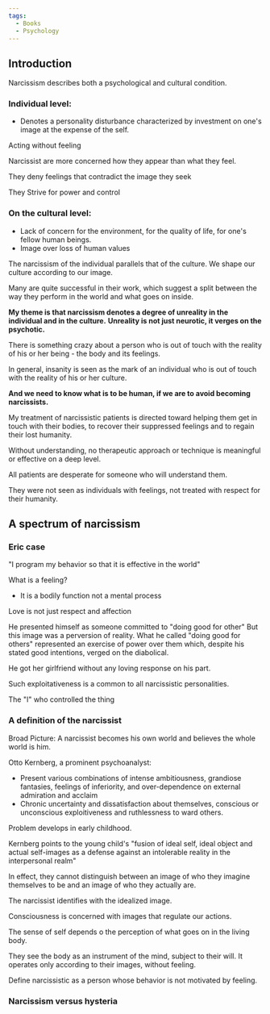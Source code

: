 ```yaml
---
tags:
  - Books
  - Psychology
---
```

## Introduction

Narcissism describes both a psychological and cultural condition.

### Individual level:

- Denotes a personality disturbance characterized by investment on one's image at the expense of the self.

Acting without feeling

Narcissist are more concerned how they appear than what they feel.

They deny feelings that contradict the image they seek

They Strive for power and control

### On the cultural level:

- Lack of concern for the environment, for the quality of life, for one's fellow human beings.
- Image over loss of human values

The narcissism of the individual parallels that of the culture. We shape our culture according to our image.

Many are quite successful in their work, which suggest a split between the way they perform in the world and what goes on inside.

**My theme is that narcissism denotes a degree of unreality in the individual and in the culture.**
**Unreality is not just neurotic, it verges on the psychotic.**

There is something crazy about a person who is out of touch with the reality of his or her being - the body and its feelings.

In general, insanity is seen as the mark of an individual who is out of touch  with the reality of his or her culture.

**And we need to know what is to be human, if we are to avoid becoming narcissists.**

My treatment of narcissistic patients is directed toward helping them get in touch with their bodies, to recover their suppressed feelings and to regain their lost humanity.

Without understanding, no therapeutic approach or technique is meaningful or effective on a deep level.

All patients are desperate for someone who will understand them.

They were not seen as individuals with feelings, not treated with respect for their humanity.
## A spectrum of narcissism

### Eric case

"I program my behavior so that it is effective in the world"

What is a feeling?
- It is a bodily function not a mental process

Love is not just respect and affection

He presented himself as someone committed to "doing  good for other"
But this image was a perversion of reality.
What he called "doing good for others" represented an exercise of power over them which, despite his stated good intentions, 
verged on the diabolical.

He got her girlfriend without any loving response on his part.

Such exploitativeness is a common to all narcissistic personalities.

The "I" who controlled the thing
### A definition of the narcissist 

Broad Picture: A narcissist becomes his own world and believes the whole world is him.

Otto Kernberg, a prominent psychoanalyst:
- Present various combinations of intense ambitiousness, grandiose fantasies, feelings of inferiority, and over-dependence on external admiration and acclaim 
- Chronic uncertainty and dissatisfaction about themselves, conscious or unconscious exploitiveness and ruthlessness to ward others. 

Problem develops in early childhood.

Kernberg points to the young child's "fusion of ideal self, ideal object and actual self-images as a defense against an intolerable reality in the interpersonal realm"

In effect, they cannot distinguish between an image of who they imagine themselves to be and an image of who they actually are.

The narcissist identifies with the idealized image.

Consciousness is concerned with images that regulate our actions.

The sense of self depends o the perception of what goes on in the living body.

They see the body as an instrument of the mind, subject to their will.
It operates only according to their images, without feeling.

Define narcissistic as a person whose behavior is not motivated by feeling.
### Narcissism versus hysteria




